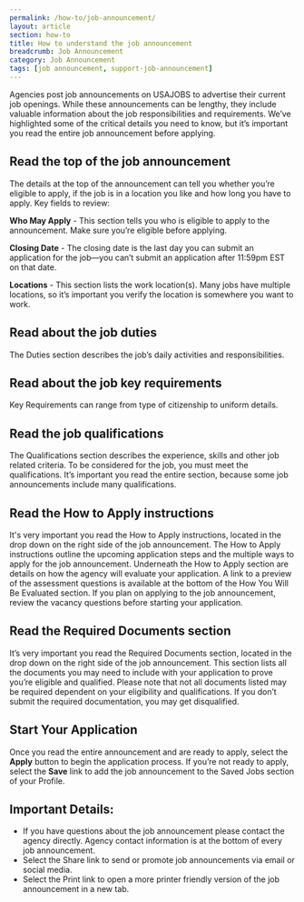 ```yaml
---
permalink: /how-to/job-announcement/
layout: article
section: how-to
title: How to understand the job announcement
breadcrumb: Job Announcement
category: Job Announcement
tags: [job announcement, support-job-announcement]
---
```


Agencies post job announcements on USAJOBS to advertise their current job openings.  While these announcements can be lengthy, they include valuable information about the job responsibilities and requirements.  We’ve highlighted some of the critical details you need to know, but it’s important you read the entire job announcement before applying.

## Read the top of the job announcement

The details at the top of the announcement can tell you whether you’re eligible to apply, if the job is in a location you like and how long you have to apply. Key fields to review:

**Who May Apply** - This section tells you who is eligible to apply to the announcement.  Make sure you’re eligible before applying.

**Closing Date** - The closing date is the last day you can submit an application for the job—you can’t submit an application after 11:59pm EST on that date.

**Locations** - This section lists the work location(s).  Many jobs have multiple locations, so it’s important you verify the location is somewhere you want to work.

## Read about the job duties

The Duties section describes the job’s daily activities and responsibilities.

## Read about the job key requirements

Key Requirements can range from type of citizenship to uniform details.

## Read the job qualifications

The Qualifications section describes the experience, skills and other job related criteria. To be considered for the job, you must meet the qualifications. It’s important you read the entire section, because some job announcements include many qualifications.

## Read the How to Apply instructions

It's very important you read the How to Apply instructions, located in the drop down on the right side of the job announcement.  The How to Apply instructions outline the upcoming application steps and the multiple ways to apply for the job announcement. Underneath the How to Apply section are details on how the agency will evaluate your application.  A link to a preview of the assessment questions is available at the bottom of the How You Will Be Evaluated section.  If you plan on applying to the job announcement, review the vacancy questions before starting your application.

## Read the Required Documents section

It’s very important you read the Required Documents section, located in the drop down on the right side of the job announcement.  This section lists all the documents you may need to include with your application to prove you’re eligible and qualified. Please note that not all documents listed may be required dependent on your eligibility and qualifications.  If you don’t submit the required documentation, you may get disqualified.

## Start Your Application

Once you read the entire announcement and are ready to apply, select the **Apply** button to begin the application process.  If you’re not ready to apply, select the **Save** link to add the job announcement to the Saved Jobs section of your Profile.

## Important Details:

* If you have questions about the job announcement please contact the agency directly.  Agency contact information is at the bottom of every job announcement.
* Select the Share link to send or promote job announcements via email or social media.
* Select the Print link to open a more printer friendly version of the job announcement in a new tab.
